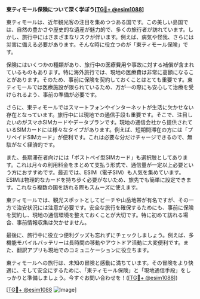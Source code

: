 **東ティモール保険について深く学ぼう[[TG💪+ @esim1088](https://t.me/s/esim1088)]**

東ティモールは、近年観光客の注目を集めつつある国です。この美しい島国では、自然の豊かさや歴史的な遺産が魅力的で、多くの旅行者が訪れています。しかし、旅行中にはさまざまなリスクが伴います。例えば、病気や怪我、さらには災害に備える必要があります。そんな時に役立つのが「東ティモール保険」です。

保険にはいくつかの種類があり、旅行中の医療費用や事故に対する補償が含まれているものもあります。特に海外旅行では、現地の医療費は非常に高額になることがあります。そのため、事前に保険を契約しておくことはとても重要です。東ティモールでは医療施設が限られているため、万が一の際にも安心して治療を受けられるよう、事前の準備が必要です。

さらに、東ティモールではスマートフォンやインターネットが生活に欠かせない存在となっています。旅行中には現地での通信手段も重要です。そこで、注目したいのがスマホSIMカードやデータプランです。現地の通信会社から提供されているSIMカードには様々なタイプがあります。例えば、短期間滞在の方には「プリペイドSIMカード」が便利です。これは必要な分だけチャージできるので、無駄がなく経済的です。

また、長期滞在者向けには「ポストペイ型SIMカード」も選択肢としてあります。これは月々の利用料金をまとめて支払う形式で、通信量が一定以上必要という方におすすめです。最近では、ESIM（電子SIM）も人気を集めています。ESIMは物理的なカードを持ち歩く必要がないため、旅先でも簡単に設定できます。これなら複数の国を訪れる際もスムーズに使えます。

東ティモールでは、観光スポットとしてビーチや山岳地帯が有名ですが、その一方で治安状況には注意が必要です。安全な旅行を確保するためにも、事前に保険を契約し、現地の通信環境を整えておくことが大切です。特に初めて訪れる場合、事前情報収集は欠かせません。

最後に、旅行中に役立つ便利グッズも忘れずにチェックしましょう。例えば、多機能モバイルバッテリーは長時間の移動やアウトドア活動に大変便利です。また、翻訳アプリも現地でのコミュニケーションに役立ちます。

東ティモールへの旅行は、未知の冒険と感動に満ちています。その冒険をより快適に、そして安全にするために、「東ティモール保険」と「現地通信手段」をしっかりと準備しましょう。今すぐお問い合わせを！([[TG💪+ @esim1088](https://t.me/s/esim1088)])

[[TG💪+ @esim1088](https://t.me/s/esim1088) ![Image](https://i.postimg.cc/Y0z9fWf4/image.png)]